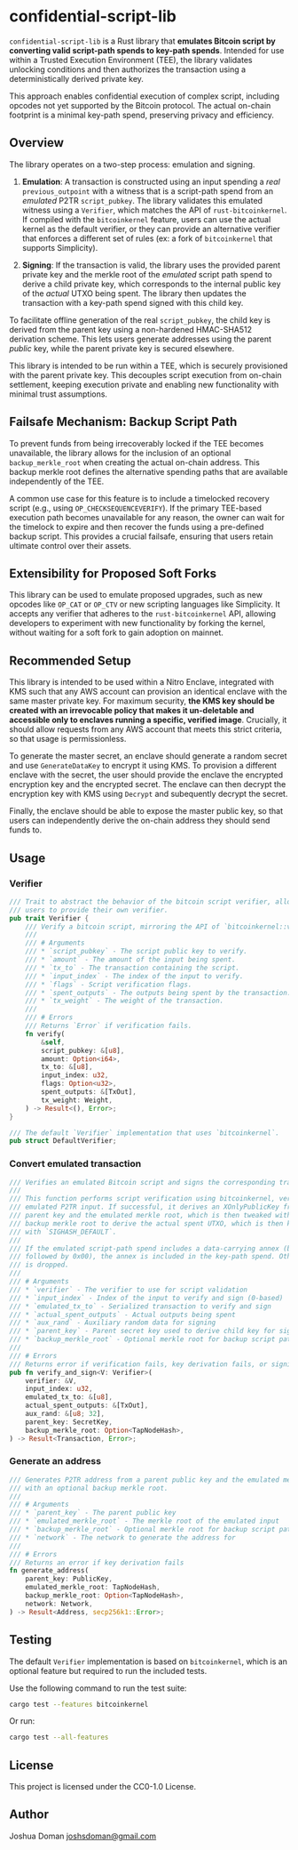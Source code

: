 # confidential-script-lib

`confidential-script-lib` is a Rust library that **emulates Bitcoin script by converting valid script-path spends to key-path spends**. Intended for use within a Trusted Execution Environment (TEE), the library validates unlocking conditions and then authorizes the transaction using a deterministically derived private key.

This approach enables confidential execution of complex script, including opcodes not yet supported by the Bitcoin protocol. The actual on-chain footprint is a minimal key-path spend, preserving privacy and efficiency.

## Overview

The library operates on a two-step process: emulation and signing.

1.  **Emulation**: A transaction is constructed using an input spending a *real* `previous_outpoint` with a witness that is a script-path spend from an *emulated* P2TR `script_pubkey`. The library validates this emulated witness using a `Verifier`, which matches the API of `rust-bitcoinkernel`. If compiled with the `bitcoinkernel` feature, users can use the actual kernel as the default verifier, or they can provide an alternative verifier that enforces a different set of rules (ex: a fork of `bitcoinkernel` that supports Simplicity).

2.  **Signing**: If the transaction is valid, the library uses the provided parent private key and the merkle root of the *emulated* script path spend to derive a child private key, which corresponds to the internal public key of the *actual* UTXO being spent. The library then updates the transaction with a key-path spend signed with this child key.

To facilitate offline generation of the real `script_pubkey`, the child key is derived from the parent key using a non-hardened HMAC-SHA512 derivation scheme. This lets users generate addresses using the parent _public_ key, while the parent private key is secured elsewhere.

This library is intended to be run within a TEE, which is securely provisioned with the parent private key. This decouples script execution from on-chain settlement, keeping execution private and enabling new functionality with minimal trust assumptions.

## Failsafe Mechanism: Backup Script Path

To prevent funds from being irrecoverably locked if the TEE becomes unavailable, the library allows for the inclusion of an optional `backup_merkle_root` when creating the actual on-chain address. This backup merkle root defines the alternative spending paths that are available independently of the TEE.

A common use case for this feature is to include a timelocked recovery script (e.g., using `OP_CHECKSEQUENCEVERIFY`). If the primary TEE-based execution path becomes unavailable for any reason, the owner can wait for the timelock to expire and then recover the funds using a pre-defined backup script. This provides a crucial failsafe, ensuring that users retain ultimate control over their assets.

## Extensibility for Proposed Soft Forks

This library can be used to emulate proposed upgrades, such as new opcodes like `OP_CAT` or `OP_CTV` or new scripting languages like Simplicity. It accepts any verifier that adheres to the `rust-bitcoinkernel` API, allowing developers to experiment with new functionality by forking the kernel, without waiting for a soft fork to gain adoption on mainnet.

## Recommended Setup

This library is intended to be used within a Nitro Enclave, integrated with KMS such that any AWS account can provision an identical enclave with the same master private key. For maximum security, **the KMS key should be created with an irrevocable policy that makes it un-deletable and accessible only to enclaves running a specific, verified image**. Crucially, it should allow requests from any AWS account that meets this strict criteria, so that usage is permissionless.

To generate the master secret, an enclave should generate a random secret and use `GenerateDataKey` to encrypt it using KMS. To provision a different enclave with the secret, the user should provide the enclave the encrypted encryption key and the encrypted secret. The enclave can then decrypt the encryption key with KMS using `Decrypt` and subequently decrypt the secret.

Finally, the enclave should be able to expose the master public key, so that users can independently derive the on-chain address they should send funds to.

## Usage

### Verifier

```rust
/// Trait to abstract the behavior of the bitcoin script verifier, allowing
/// users to provide their own verifier.
pub trait Verifier {
    /// Verify a bitcoin script, mirroring the API of `bitcoinkernel::verify`.
    ///
    /// # Arguments
    /// * `script_pubkey` - The script public key to verify.
    /// * `amount` - The amount of the input being spent.
    /// * `tx_to` - The transaction containing the script.
    /// * `input_index` - The index of the input to verify.
    /// * `flags` - Script verification flags.
    /// * `spent_outputs` - The outputs being spent by the transaction.
    /// * `tx_weight` - The weight of the transaction.
    ///
    /// # Errors
    /// Returns `Error` if verification fails.
    fn verify(
        &self,
        script_pubkey: &[u8],
        amount: Option<i64>,
        tx_to: &[u8],
        input_index: u32,
        flags: Option<u32>,
        spent_outputs: &[TxOut],
        tx_weight: Weight,
    ) -> Result<(), Error>;
}

/// The default `Verifier` implementation that uses `bitcoinkernel`.
pub struct DefaultVerifier;
```

### Convert emulated transaction

```rust
/// Verifies an emulated Bitcoin script and signs the corresponding transaction.
///
/// This function performs script verification using bitcoinkernel, verifying an
/// emulated P2TR input. If successful, it derives an XOnlyPublicKey from the
/// parent key and the emulated merkle root, which is then tweaked with an optional
/// backup merkle root to derive the actual spent UTXO, which is then key-path signed
/// with `SIGHASH_DEFAULT`.
///
/// If the emulated script-path spend includes a data-carrying annex (begins with 0x50
/// followed by 0x00), the annex is included in the key-path spend. Otherwise, the annex
/// is dropped.
///
/// # Arguments
/// * `verifier` - The verifier to use for script validation
/// * `input_index` - Index of the input to verify and sign (0-based)
/// * `emulated_tx_to` - Serialized transaction to verify and sign
/// * `actual_spent_outputs` - Actual outputs being spent
/// * `aux_rand` - Auxiliary random data for signing
/// * `parent_key` - Parent secret key used to derive child key for signing
/// * `backup_merkle_root` - Optional merkle root for backup script path spending
///
/// # Errors
/// Returns error if verification fails, key derivation fails, or signing fails
pub fn verify_and_sign<V: Verifier>(
    verifier: &V,
    input_index: u32,
    emulated_tx_to: &[u8],
    actual_spent_outputs: &[TxOut],
    aux_rand: &[u8; 32],
    parent_key: SecretKey,
    backup_merkle_root: Option<TapNodeHash>,
) -> Result<Transaction, Error>;
```

### Generate an address

```rust
/// Generates P2TR address from a parent public key and the emulated merkle root,
/// with an optional backup merkle root.
///
/// # Arguments
/// * `parent_key` - The parent public key
/// * `emulated_merkle_root` - The merkle root of the emulated input
/// * `backup_merkle_root` - Optional merkle root for backup script path spending
/// * `network` - The network to generate the address for
///
/// # Errors
/// Returns an error if key derivation fails
fn generate_address(
    parent_key: PublicKey,
    emulated_merkle_root: TapNodeHash,
    backup_merkle_root: Option<TapNodeHash>,
    network: Network,
) -> Result<Address, secp256k1::Error>;
```

## Testing
The default `Verifier` implementation is based on `bitcoinkernel`, which is an optional feature but required to run the included tests.

Use the following command to run the test suite:

```bash
cargo test --features bitcoinkernel
```

Or run:

```bash
cargo test --all-features
```

## License

This project is licensed under the CC0-1.0 License.

## Author

Joshua Doman <joshsdoman@gmail.com>
